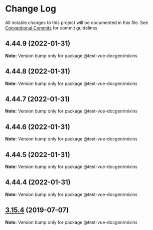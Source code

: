 # Change Log

All notable changes to this project will be documented in this file.
See [Conventional Commits](https://conventionalcommits.org) for commit guidelines.

## 4.44.9 (2022-01-31)

**Note:** Version bump only for package @test-vue-docgen/mixins





## 4.44.8 (2022-01-31)

**Note:** Version bump only for package @test-vue-docgen/mixins





## 4.44.7 (2022-01-31)

**Note:** Version bump only for package @test-vue-docgen/mixins





## 4.44.6 (2022-01-31)

**Note:** Version bump only for package @test-vue-docgen/mixins





## 4.44.5 (2022-01-31)

**Note:** Version bump only for package @test-vue-docgen/mixins





## 4.44.4 (2022-01-31)

**Note:** Version bump only for package @test-vue-docgen/mixins





## [3.15.4](https://github.com/vue-styleguidist/vue-styleguidist/compare/v3.15.3...v3.15.4) (2019-07-07)

**Note:** Version bump only for package @test-vue-docgen/mixins
